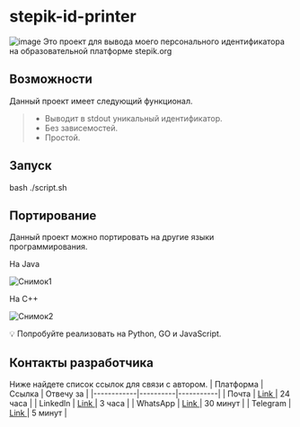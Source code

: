 # stepik-id-printer
![image](https://github.com/Tuguzbay/jusan-git/assets/102782244/bce692ef-91d8-4b34-8376-772ffa936267)
Это проект для вывода моего персонального идентификатора на образовательной платформе stepik.org
## Возможности
Данный проект имеет следующий функционал.
> - Выводит в stdout уникальный идентификатор.
> - Без зависемостей.
> - Простой.
## Запуск
bash ./script.sh
## Портирование 
Данный проект можно портировать на другие языки программирования.
>
На Java
>
![Снимок1](https://github.com/Tuguzbay/jusan-git/assets/102782244/b19ee344-8018-4b3a-b3e8-0f918406d264)
>
 На С++
>
![Снимок2](https://github.com/Tuguzbay/jusan-git/assets/102782244/028c833b-e93a-4dd4-a07a-1f34c6afd834)

>
 &#128161; Попробуйте реализовать на Python, GO и JavaScript.
 ## Контакты разработчика 
 Ниже найдете список ссылок для связи с автором.
| Платформа | Ссылка   | Отвечу за |
|------------|----------|-----------|
| Почта      | [Link ](https://trz.nis.edu.kz)   | 24 часа   |
| Linkedln   | [Link ](https://trz.nis.edu.kz)   | 3 часа    |
| WhatsApp   | [Link ](https://trz.nis.edu.kz)   | 30 минут  |
| Telegram   | [Link ](https://trz.nis.edu.kz)   | 5 минут   |
